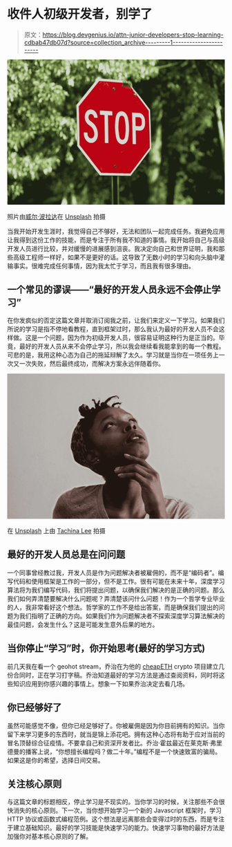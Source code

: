 # 收件人初级开发者，别学了

> 原文：<https://blog.devgenius.io/attn-junior-developers-stop-learning-cdbab47db07d?source=collection_archive---------1----------------------->

![](img/4b2edbef4098a611e21e27cc92fa0641.png)

照片由[威尔·波拉达](https://unsplash.com/@will0629?utm_source=medium&utm_medium=referral)在 [Unsplash](https://unsplash.com?utm_source=medium&utm_medium=referral) 拍摄

当我开始开发生涯时，我觉得自己不够好，无法和团队一起完成任务。我避免应用让我得到这份工作的技能，而是专注于所有我不知道的事情。我开始将自己与高级开发人员进行比较，并对缓慢的进展感到沮丧。我决定向自己和世界证明，我和那些高级工程师一样好，如果不是更好的话。这导致了无数小时的学习和向头脑中灌输事实。很难完成任何事情，因为我太忙于学习，而且我有很多理由。

## 一个常见的谬误——“最好的开发人员永远不会停止学习”

在你发疯似的否定这篇文章并取消订阅我之前，让我们来定义一下学习。如果我们所说的学习是指不停地看教程，直到框架过时，那么我认为最好的开发人员不会这样做。这是一个问题，因为作为初级开发人员，很容易证明这种行为是正当的。毕竟，最好的开发人员从来不会停止学习，所以我会继续看我能拿到的每一个教程。可悲的是，我用这种心态为自己的拖延辩解了太久。学习就是当你在一项任务上一次又一次失败，然后最终成功，而解决方案永远伴随着你。

![](img/1636d26fb547ae083d379acde6e3a15d.png)

在 [Unsplash](https://unsplash.com?utm_source=medium&utm_medium=referral) 上由 [Tachina Lee](https://unsplash.com/@chne_?utm_source=medium&utm_medium=referral) 拍摄

## 最好的开发人员总是在问问题

一个同事曾经教过我，开发人员是作为问题解决者被雇佣的，而不是“编码者”。编写代码和使用框架是工作的一部分，但不是工作。很有可能在未来十年，深度学习算法将为我们编写代码，我们将提出问题，以确保我们解决的是正确的问题。那么我们如何弄清楚要解决什么问题呢？弄清楚该问什么问题！作为一个哲学专业毕业的人，我非常看好这个想法。哲学家的工作不是给出答案，而是确保我们提出的问题为我们指明了正确的方向。如果我们作为问题解决者不探索深度学习算法解决的最佳问题，会发生什么？这是可能发生意外后果的地方。

## 当你停止“学习”时，你开始思考(最好的学习方式)

前几天我在看一个 geohot stream，乔治在为他的 [cheapETH](https://cheapeth.org) crypto 项目建立几份合同时，正在学习打字稿。乔治知道最好的学习方法是通过查阅资料，同时将这些知识应用到你感兴趣的事情上。想象一下如果乔治决定去看几场。

## **你已经够好了**

虽然可能感觉不像，但你已经足够好了。你被雇佣是因为你目前拥有的知识。当你留下来学习更多的东西时，就当是锦上添花吧。拥有这种心态将有助于应对当前的冒名顶替综合征疫情。不要拿自己和资深开发者比。乔治·霍兹最近在莱克斯·弗里德曼的播客上说，“你想擅长编程吗？做二十年。”编程不是一个快速致富的骗局。如果这是你的希望，选择日间交易。

## 关注核心原则

与这篇文章的标题相反，停止学习是不现实的。当你学习的时候，关注那些不会很快消失的核心原则。下一次，当你想开始学习一个新的 Javascript 框架时，学习 HTTP 协议或函数式编程范例。这个想法是远离那些会变得过时的东西，而是专注于建立基础知识。最好的学习技能是快速学习的能力。快速学习事物的最好方法是加强你对基本核心原则的了解。